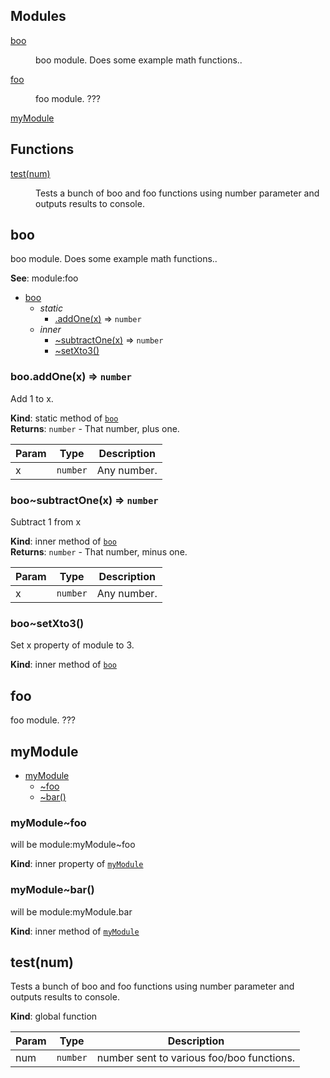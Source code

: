 ## Modules

<dl>
<dt><a href="#module_boo">boo</a></dt>
<dd><p>boo module.
Does some example math functions..</p>
</dd>
<dt><a href="#module_foo">foo</a></dt>
<dd><p>foo module.
???</p>
</dd>
<dt><a href="#module_myModule">myModule</a></dt>
<dd></dd>
</dl>

## Functions

<dl>
<dt><a href="#test">test(num)</a></dt>
<dd><p>Tests a bunch of boo and foo functions using number parameter
and outputs results to console.</p>
</dd>
</dl>

<a name="module_boo"></a>

## boo
boo module.Does some example math functions..

**See**: module:foo  

* [boo](#module_boo)
    * _static_
        * [.addOne(x)](#module_boo.addOne) ⇒ <code>number</code>
    * _inner_
        * [~subtractOne(x)](#module_boo..subtractOne) ⇒ <code>number</code>
        * [~setXto3()](#module_boo..setXto3)

<a name="module_boo.addOne"></a>

### boo.addOne(x) ⇒ <code>number</code>
Add 1 to x.

**Kind**: static method of [<code>boo</code>](#module_boo)  
**Returns**: <code>number</code> - That number, plus one.  

| Param | Type | Description |
| --- | --- | --- |
| x | <code>number</code> | Any number. |

<a name="module_boo..subtractOne"></a>

### boo~subtractOne(x) ⇒ <code>number</code>
Subtract 1 from x

**Kind**: inner method of [<code>boo</code>](#module_boo)  
**Returns**: <code>number</code> - That number, minus one.  

| Param | Type | Description |
| --- | --- | --- |
| x | <code>number</code> | Any number. |

<a name="module_boo..setXto3"></a>

### boo~setXto3()
Set x property of module to 3.

**Kind**: inner method of [<code>boo</code>](#module_boo)  
<a name="module_foo"></a>

## foo
foo module.???

<a name="module_myModule"></a>

## myModule

* [myModule](#module_myModule)
    * [~foo](#module_myModule..foo)
    * [~bar()](#module_myModule..bar)

<a name="module_myModule..foo"></a>

### myModule~foo
will be module:myModule~foo

**Kind**: inner property of [<code>myModule</code>](#module_myModule)  
<a name="module_myModule..bar"></a>

### myModule~bar()
will be module:myModule.bar

**Kind**: inner method of [<code>myModule</code>](#module_myModule)  
<a name="test"></a>

## test(num)
Tests a bunch of boo and foo functions using number parameterand outputs results to console.

**Kind**: global function  

| Param | Type | Description |
| --- | --- | --- |
| num | <code>number</code> | number sent to various foo/boo functions. |

